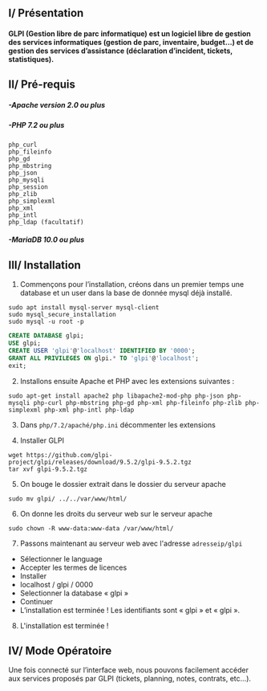 ## I/ Présentation

#### GLPI (Gestion libre de parc informatique) est un logiciel libre de gestion des services informatiques (gestion de parc, inventaire, budget…) et de gestion des services d’assistance (déclaration d’incident, tickets, statistiques).

## II/ Pré-requis

##### -Apache version 2.0 ou plus

##### -PHP 7.2 ou plus

```
php_curl
php_fileinfo
php_gd
php_mbstring
php_json
php_mysqli
php_session
php_zlib
php_simplexml
php_xml
php_intl
php_ldap (facultatif)
```

##### -MariaDB 10.0 ou plus

## III/ Installation

1. Commençons pour l’installation, créons dans un premier temps une database et un user dans la base de donnée mysql déjà installé.

```
sudo apt install mysql-server mysql-client
sudo mysql_secure_installation
sudo mysql -u root -p
```

```sql
CREATE DATABASE glpi;
USE glpi;
CREATE USER 'glpi'@'localhost' IDENTIFIED BY '0000';
GRANT ALL PRIVILEGES ON glpi.* TO 'glpi'@'localhost';
exit;
```

2. Installons ensuite Apache et PHP avec les extensions suivantes :

```
sudo apt-get install apache2 php libapache2-mod-php php-json php-mysqli php-curl php-mbstring php-gd php-xml php-fileinfo php-zlib php-simplexml php-xml php-intl php-ldap
```

3. Dans `php/7.2/apaché/php.ini` décommenter les extensions

4. Installer GLPI

```
wget https://github.com/glpi-project/glpi/releases/download/9.5.2/glpi-9.5.2.tgz
tar xvf glpi-9.5.2.tgz
```

5. On bouge le dossier extrait dans le dossier du serveur apache

```
sudo mv glpi/ ../../var/www/html/
```

6. On donne les droits du serveur web sur le serveur apache

```
sudo chown -R www-data:www-data /var/www/html/
```

7. Passons maintenant au serveur web avec l'adresse `adresseip/glpi`
- Sélectionner le language
- Accepter les termes de licences
- Installer
- localhost / glpi / 0000
- Selectionner la database « glpi »
- Continuer
- L’installation est terminée ! Les identifiants sont « glpi » et « glpi ».

8. L'installation est terminée !

## IV/ Mode Opératoire

Une fois connecté sur l’interface web, nous pouvons facilement accéder aux services proposés par GLPI (tickets, planning, notes, contrats, etc…).
